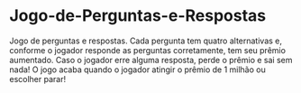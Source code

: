 # Jogo-de-Perguntas-e-Respostas

Jogo de perguntas e respostas. Cada pergunta tem quatro alternativas e, conforme o jogador responde as perguntas corretamente, tem seu prêmio aumentado. Caso o jogador erre alguma resposta, perde o prêmio e sai sem nada! O jogo acaba quando o jogador atingir o prêmio de 1 milhão ou escolher parar!

